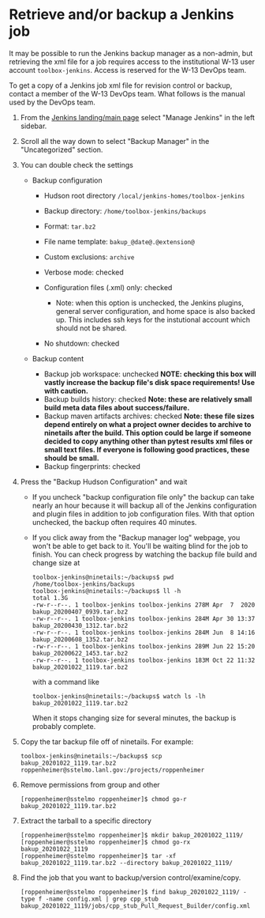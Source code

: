 # Retrieve and/or backup a Jenkins job

It may be possible to run the Jenkins backup manager as a non-admin, but
retrieving the xml file for a job requires access to the institutional W-13 user
account ``toolbox-jenkins``. Access is reserved for the W-13 DevOps team.

To get a copy of a Jenkins job xml file for revision control or backup, contact
a member of the W-13 DevOps team. What follows is the manual used by the DevOps
team.

1. From the [Jenkins landing/main page](https://toolbox-jenkins.lanl.gov/)
   select "Manage Jenkins" in the left sidebar.

2. Scroll all the way down to select "Backup Manager" in the "Uncategorized"
   section.

3. You can double check the settings

   * Backup configuration

     * Hudson root directory ``/local/jenkins-homes/toolbox-jenkins``
     * Backup directory: ``/home/toolbox-jenkins/backups``
     * Format: ``tar.bz2``
     * File name template: ``bakup_@date@.@extension@``
     * Custom exclusions: ``archive``
     * Verbose mode: checked
     * Configuration files (.xml) only: checked

       * Note: when this option is unchecked, the Jenkins plugins, general
         server configuration, and home space is also backed up. This includes
         ssh keys for the instutional account which should not be shared.

     * No shutdown: checked

   * Backup content

     * Backup job workspace: unchecked **NOTE: checking this box will vastly
       increase the backup file's disk space requirements! Use with caution.**
     * Backup builds history: checked **Note: these are relatively small build
       meta data files about success/failure.**
     * Backup maven artifacts archives: checked **Note: these file sizes depend
       entirely on what a project owner decides to archive to ninetails after
       the build. This option could be large if someone decided to copy anything
       other than pytest results xml files or small text files. If everyone is
       following good practices, these should be small.**
     * Backup fingerprints: checked

4. Press the "Backup Hudson Configuration" and wait

   * If you uncheck "backup configuration file only" the backup can take nearly
     an hour because it will backup all of the Jenkins configuration and plugin
     files in addition to job configuration files. With that option unchecked, the
     backup often requires 40 minutes.
   * If you click away from the "Backup manager log" webpage, you won't be able
     to get back to it. You'll be waiting blind for the job to finish. You can
     check progress by watching the backup file build and change size at

         toolbox-jenkins@ninetails:~/backups$ pwd
         /home/toolbox-jenkins/backups
         toolbox-jenkins@ninetails:~/backups$ ll -h
         total 1.3G
         -rw-r--r--. 1 toolbox-jenkins toolbox-jenkins 278M Apr  7  2020
         bakup_20200407_0939.tar.bz2
         -rw-r--r--. 1 toolbox-jenkins toolbox-jenkins 284M Apr 30 13:37
         bakup_20200430_1312.tar.bz2
         -rw-r--r--. 1 toolbox-jenkins toolbox-jenkins 284M Jun  8 14:16
         bakup_20200608_1352.tar.bz2
         -rw-r--r--. 1 toolbox-jenkins toolbox-jenkins 289M Jun 22 15:20
         bakup_20200622_1453.tar.bz2
         -rw-r--r--. 1 toolbox-jenkins toolbox-jenkins 183M Oct 22 11:32
         bakup_20201022_1119.tar.bz2

     with a command like

         toolbox-jenkins@ninetails:~/backups$ watch ls -lh bakup_20201022_1119.tar.bz2

     When it stops changing size for several minutes, the backup is probably
     complete.

5. Copy the tar backup file off of ninetails. For example:

       toolbox-jenkins@ninetails:~/backups$ scp bakup_20201022_1119.tar.bz2 roppenheimer@sstelmo.lanl.gov:/projects/roppenheimer

6. Remove permissions from group and other

       [roppenheimer@sstelmo roppenheimer]$ chmod go-r bakup_20201022_1119.tar.bz2

7. Extract the tarball to a specific directory

       [roppenheimer@sstelmo roppenheimer]$ mkdir bakup_20201022_1119/
       [roppenheimer@sstelmo roppenheimer]$ chmod go-rx bakup_20201022_1119
       [roppenheimer@sstelmo roppenheimer]$ tar -xf bakup_20201022_1119.tar.bz2 --directory bakup_20201022_1119/

8. Find the job that you want to backup/version control/examine/copy.

       [roppenheimer@sstelmo roppenheimer]$ find bakup_20201022_1119/ -type f -name config.xml | grep cpp_stub
       bakup_20201022_1119/jobs/cpp_stub_Pull_Request_Builder/config.xml
